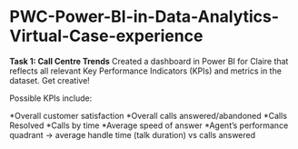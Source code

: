 # PWC-Power-BI-in-Data-Analytics-Virtual-Case-experience

**Task 1: Call Centre Trends**
Created a dashboard in Power BI for Claire that reflects all relevant Key Performance Indicators (KPIs) and metrics in the dataset. Get creative!

Possible KPIs include:

*Overall customer satisfaction
*Overall calls answered/abandoned
*Calls Resolved
*Calls by time
*Average speed of answer
*Agent’s performance quadrant -> average handle time (talk duration) vs calls answered



